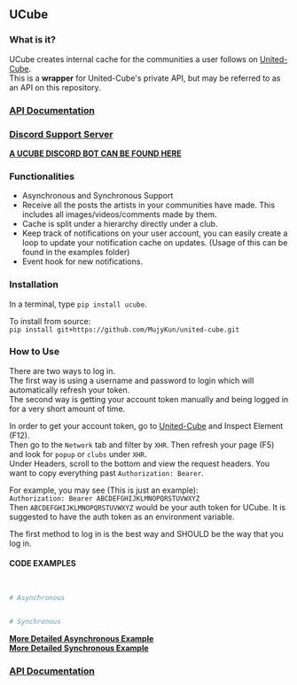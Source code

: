 ## UCube

### What is it?
UCube creates internal cache for the communities a user follows on [United-Cube](https://www.united-cube.com/).  
This is a **wrapper** for United-Cube's private API, but may be referred to as an API on this repository.



### **[API Documentation](https://ucube.readthedocs.io/en/latest/)**

### **[Discord Support Server](https://discord.gg/bEXm85V)**

**[A UCUBE DISCORD BOT CAN BE FOUND HERE](https://github.com/MujyKun/united-cube-bot)**  


### Functionalities

* Asynchronous and Synchronous Support
* Receive all the posts the artists in your communities have made. This includes all images/videos/comments made by them.
* Cache is split under a hierarchy directly under a club.  
* Keep track of notifications on your user account, you can easily create a loop to update your notification cache on updates. (Usage of this can be found in the examples folder)
* Event hook for new notifications.

### Installation

In a terminal, type `pip install ucube`.  

To install from source:  
`pip install git+https://github.com/MujyKun/united-cube.git`


### How to Use

There are two ways to log in.  
The first way is using a username and password to login which will automatically refresh your token.  
The second way is getting your account token manually and being logged in for a very short amount of time.  

In order to get your account token, go to [United-Cube](https://www.united-cube.com/) and Inspect Element (F12).  
Then go to the `Network` tab and filter by `XHR`. Then refresh your page (F5) and look for `popup` or `clubs` under `XHR`.  
Under Headers, scroll to the bottom and view the request headers. You want to copy everything past `Authorization: Bearer`.

For example, you may see (This is just an example):  
``Authorization: Bearer ABCDEFGHIJKLMNOPQRSTUVWXYZ``  
Then ``ABCDEFGHIJKLMNOPQRSTUVWXYZ`` would be your auth token for UCube. 
It is suggested to have the auth token as an environment variable.

The first method to log in is the best way and SHOULD be the way that you log in.  

#### CODE EXAMPLES

```python


# Asynchronous


# Synchronous


```
**[More Detailed Asynchronous Example](https://github.com/MujyKun/united-cube/blob/master/examples/asynchronous.py)**  
**[More Detailed Synchronous Example](https://github.com/MujyKun/united-cube/blob/master/examples/synchronous.py)**

### **[API Documentation](https://ucube.readthedocs.io/en/latest/)**
